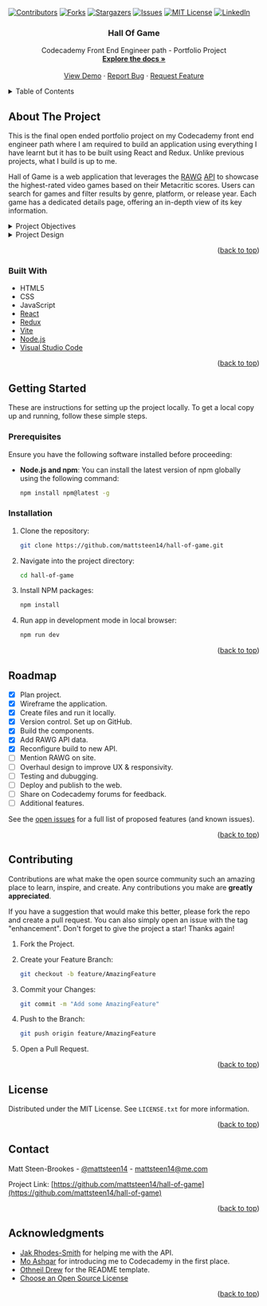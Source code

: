 <a name="readme-top"></a>

<!-- PROJECT SHIELDS -->
<!--
*** I'm using markdown "reference style" links for readability.
*** Reference links are enclosed in brackets [ ] instead of parentheses ( ).
*** See the bottom of this document for the declaration of the reference variables
*** for contributors-url, forks-url, etc. This is an optional, concise syntax you may use.
*** https://www.markdownguide.org/basic-syntax/#reference-style-links
-->
[![Contributors][contributors-shield]][contributors-url]
[![Forks][forks-shield]][forks-url]
[![Stargazers][stars-shield]][stars-url]
[![Issues][issues-shield]][issues-url]
[![MIT License][license-shield]][license-url]
[![LinkedIn][linkedin-shield]][linkedin-url]

<h3 align="center">Hall Of Game</h3>

  <p align="center">
    Codecademy Front End Engineer path - Portfolio Project
    <br />
    <a href="https://github.com/mattsteen14/hall-of-game"><strong>Explore the docs »</strong></a>
    <br />
    <br />
    <a href="https://github.com/mattsteen14/hall-of-game">View Demo</a>
    ·
    <a href="https://github.com/mattsteen14/hall-of-game/issues/new?labels=bug&template=bug-report---.md">Report Bug</a>
    ·
    <a href="https://github.com/mattsteen14/hall-of-game/issues/new?labels=enhancement&template=feature-request---.md">Request Feature</a>
  </p>
</div>

<!-- TABLE OF CONTENTS -->
<details>
  <summary>Table of Contents</summary>
  <ol>
    <li>
      <a href="#about-the-project">About The Project</a>
      <ul>
        <li><a href="#built-with">Built With</a></li>
      </ul>
    </li>
    <li>
      <a href="#getting-started">Getting Started</a>
      <ul>
        <li><a href="#prerequisites">Prerequisites</a></li>
        <li><a href="#installation">Installation</a></li>
      </ul>
    </li>
    <li><a href="#roadmap">Roadmap</a></li>
    <li><a href="#contributing">Contributing</a></li>
    <li><a href="#license">License</a></li>
    <li><a href="#contact">Contact</a></li>
    <li><a href="#acknowledgments">Acknowledgments</a></li>
  </ol>
</details>

<!-- ABOUT THE PROJECT -->
## About The Project

This is the final open ended portfolio project on my Codecademy front end engineer path where I am required to build an application using everything I have learnt but it has to be built using React and Redux. Unlike previous projects, what I build is up to me.

Hall of Game is a web application that leverages the [RAWG]('https://rawg.io') [API]('https://rawg.io/apidocs') to showcase the highest-rated video games based on their Metacritic scores. Users can search for games and filter results by genre, platform, or release year. Each game has a dedicated details page, offering an in-depth view of its key information.

<details>
<summary>Project Objectives</summary>

- Integrate IGDB API into the application.

- Create a responsive application that adapts to any device (desktop to mobile).

- Create a responsive application that can be viewed on any modern browser.

- Application accessible at an URL.

- The application will allow users to search for games provided by the API.

- Data can be filtered based on categories that are predefined.

- A detailed view (modal or new page/route) is shown when the user selects an item.

- Utilise animations and transitions when posts are loading.

- Users are able to leave an error state.

- Write unit tests for components using Jest and Enzyme.

- Write end-to-end tests for the application.

</details>

<details>
<summary>Project Design</summary>

As you can see from the wireframe below, the header and nav components will remain constant. In the nav section the rows of filters will be horizontally scrollable and set to the width of the page/view window. The main section will change depending on what list filter the user has selected or if the user has clicked on or searched for a game. The game details view is similar to an IGDB game page but simplified to be single page and just to include the most pertinent information.

### Wireframe

![Hall Of Game wireframe](https://github.com/mattsteen14/hall-of-game/blob/main/public/hall-of-game_wireframe1.png?raw=true)

</details>

<p align="right">(<a href="#readme-top">back to top</a>)</p>

### Built With

- HTML5
- CSS
- JavaScript
- [React](https://reactjs.org/)
- [Redux](https://redux.js.org)
- [Vite](https://vite.dev)
- [Node.js](https://nodejs.org/en)
- [Visual Studio Code](https://code.visualstudio.com)

<p align="right">(<a href="#readme-top">back to top</a>)</p>

<!-- GETTING STARTED -->
## Getting Started

These are instructions for setting up the project locally. To get a local copy up and running, follow these simple steps.

### Prerequisites

Ensure you have the following software installed before proceeding:

- **Node.js and npm**: You can install the latest version of npm globally using the following command:

  ```sh
  npm install npm@latest -g
  ```

### Installation

<!-- 1. Get a free API Key at [https://example.com](https://example.com) -->
1. Clone the repository:

   ```sh
   git clone https://github.com/mattsteen14/hall-of-game.git
   ```

2. Navigate into the project directory:

   ```sh
   cd hall-of-game
   ```

3. Install NPM packages:

   ```sh
   npm install
   ```

4. Run app in development mode in local browser:

   ```sh
   npm run dev
   ```

<p align="right">(<a href="#readme-top">back to top</a>)</p>

<!-- ROADMAP -->
## Roadmap

- [x] Plan project.
- [x] Wireframe the application.
- [x] Create files and run it locally.
- [x] Version control. Set up on GitHub.
- [x] Build the components.
- [x] Add RAWG API data.
- [x] Reconfigure build to new API.
- [ ] Mention RAWG on site.
- [ ] Overhaul design to improve UX & responsivity.
- [ ] Testing and dubugging.
- [ ] Deploy and publish to the web.
- [ ] Share on Codecademy forums for feedback.
- [ ] Additional features.

See the [open issues](https://github.com/mattsteen14/hall-of-game/issues) for a full list of proposed features (and known issues).

<p align="right">(<a href="#readme-top">back to top</a>)</p>

<!-- CONTRIBUTING -->
## Contributing

Contributions are what make the open source community such an amazing place to learn, inspire, and create. Any contributions you make are **greatly appreciated**.

If you have a suggestion that would make this better, please fork the repo and create a pull request. You can also simply open an issue with the tag "enhancement".
Don't forget to give the project a star! Thanks again!

1. Fork the Project.

2. Create your Feature Branch:

   ```sh
   git checkout -b feature/AmazingFeature
   ```

3. Commit your Changes:

   ```sh
   git commit -m "Add some AmazingFeature"
   ```

4. Push to the Branch:

   ```sh
   git push origin feature/AmazingFeature
   ```

5. Open a Pull Request.

<p align="right">(<a href="#readme-top">back to top</a>)</p>

<!-- LICENSE -->
## License

Distributed under the MIT License. See `LICENSE.txt` for more information.

<p align="right">(<a href="#readme-top">back to top</a>)</p>

<!-- CONTACT -->
## Contact

Matt Steen-Brookes - [@mattsteen14](https://twitter.com/mattsteen14) - <mattsteen14@me.com>

Project Link: [https://github.com/mattsteen14/hall-of-game](https://github.com/mattsteen14/hall-of-game)

<p align="right">(<a href="#readme-top">back to top</a>)</p>

<!-- ACKNOWLEDGMENTS -->
## Acknowledgments

- [Jak Rhodes-Smith](https://github.com/jakr-s) for helping me with the API.
- [Mo Ashqar](https://github.com/ashqar) for introducing me to Codecademy in the first place.
- [Othneil Drew](https://github.com/othneildrew) for the README template.
- [Choose an Open Source License](https://choosealicense.com)

<p align="right">(<a href="#readme-top">back to top</a>)</p>

<!-- MARKDOWN LINKS & IMAGES -->
<!-- https://www.markdownguide.org/basic-syntax/#reference-style-links -->
[contributors-shield]: https://img.shields.io/github/contributors/mattsteen14/hall-of-game.svg?style=for-the-badge
[contributors-url]: https://github.com/mattsteen14/hall-of-game/graphs/contributors
[forks-shield]: https://img.shields.io/github/forks/mattsteen14/hall-of-game.svg?style=for-the-badge
[forks-url]: https://github.com/mattsteen14/hall-of-game/network/members
[stars-shield]: https://img.shields.io/github/stars/mattsteen14/hall-of-game.svg?style=for-the-badge
[stars-url]: https://github.com/mattsteen14/hall-of-game/stargazers
[issues-shield]: https://img.shields.io/github/issues/mattsteen14/hall-of-game.svg?style=for-the-badge
[issues-url]: https://github.com/mattsteen14/hall-of-game/issues
[license-shield]: https://img.shields.io/github/license/mattsteen14/hall-of-game.svg?style=for-the-badge
[license-url]: https://github.com/mattsteen14/hall-of-game/blob/main/LICENSE
[linkedin-shield]: https://img.shields.io/badge/-LinkedIn-black.svg?style=for-the-badge&logo=linkedin&colorB=555
[linkedin-url]: https://www.linkedin.com/in/mattsteen14
